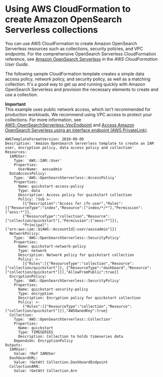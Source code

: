 # Using AWS CloudFormation to create Amazon OpenSearch Serverless collections<a name="serverless-cfn"></a>

You can use AWS CloudFormation to create Amazon OpenSearch Serverless resources such as collections, security policies, and VPC endpoints\. For the comprehensive OpenSearch Serverless CloudFormation reference, see [Amazon OpenSearch Serverless](https://docs.aws.amazon.com/AWSCloudFormation/latest/UserGuide/AWS_OpenSearchServerless.html) in the *AWS CloudFormation User Guide*\.

The following sample CloudFormation template creates a simple data access policy, network policy, and security policy, as well as a matching collection\. It's a good way to get up and running quickly with Amazon OpenSearch Serverless and provision the necessary elements to create and use a collection\.

**Important**  
This example uses public network access, which isn't recommended for production workloads\. We recommend using VPC access to protect your collections\. For more information, see [AWS::OpenSearchServerless::VpcEndpoint](https://docs.aws.amazon.com/AWSCloudFormation/latest/UserGuide/aws-resource-opensearchserverless-vpcendpoint.html) and [Access Amazon OpenSearch Serverless using an interface endpoint \(AWS PrivateLink\)](serverless-vpc.md)\.

```
AWSTemplateFormatVersion: 2010-09-09
Description: 'Amazon OpenSearch Serverless template to create an IAM user, encryption policy, data access policy and collection'
Resources:
  IAMUSer:
    Type: 'AWS::IAM::User'
    Properties:
      UserName:  aossadmin
  DataAccessPolicy:
    Type: 'AWS::OpenSearchServerless::AccessPolicy'
    Properties:
      Name: quickstart-access-policy
      Type: data
      Description: Access policy for quickstart collection
      Policy: !Sub >-
        [{"Description":"Access for cfn user","Rules":[{"ResourceType":"index","Resource":["index/*/*"],"Permission":["aoss:*"]},
        {"ResourceType":"collection","Resource":["collection/quickstart"],"Permission":["aoss:*"]}],
        "Principal":["arn:aws:iam::${AWS::AccountId}:user/aossadmin"]}]
  NetworkPolicy:
    Type: 'AWS::OpenSearchServerless::SecurityPolicy'
    Properties:
      Name: quickstart-network-policy
      Type: network
      Description: Network policy for quickstart collection
      Policy: >-
        [{"Rules":[{"ResourceType":"collection","Resource":["collection/quickstart"]}, {"ResourceType":"dashboard","Resource":["collection/quickstart"]}],"AllowFromPublic":true}]
  EncryptionPolicy:
    Type: 'AWS::OpenSearchServerless::SecurityPolicy'
    Properties:
      Name: quickstart-security-policy
      Type: encryption
      Description: Encryption policy for quickstart collection
      Policy: >-
        {"Rules":[{"ResourceType":"collection","Resource":["collection/quickstart"]}],"AWSOwnedKey":true}
  Collection:
    Type: 'AWS::OpenSearchServerless::Collection'
    Properties:
      Name: quickstart
      Type: TIMESERIES
      Description: Collection to holds timeseries data
    DependsOn: EncryptionPolicy
Outputs:
  IAMUser:
    Value: !Ref IAMUSer
  DashboardURL:
    Value: !GetAtt Collection.DashboardEndpoint
  CollectionARN:
    Value: !GetAtt Collection.Arn
```